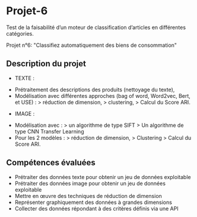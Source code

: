 # Projet-6
Test de la faisabilité d’un moteur de classification d’articles en  différentes catégories.

Projet n°6: "Classifiez automatiquement des biens de consommation"

## Description du projet
- TEXTE :
* Prétraitement des descriptions des produits (nettoyage du texte),
* Modélisation avec différentes approches (bag of word, Word2vec, Bert, et USE) : 
      > réduction de dimension, 
      > clustering, 
      > Calcul du Score ARI.

- IMAGE : 
* Modélisation avec :
      > un algorithme de type SIFT
      > Un algorithme de type CNN Transfer Learning
* Pour les 2 modèles :
      > réduction de dimension, 
      > Clustering
      > Calcul du Score ARI.


## Compétences évaluées
* Prétraiter des données texte pour obtenir un jeu de données exploitable
* Prétraiter des données image pour obtenir un jeu de données exploitable
* Mettre en œuvre des techniques de réduction de dimension
* Représenter graphiquement des données à grandes dimensions
* Collecter des données répondant à des critères définis via une API

